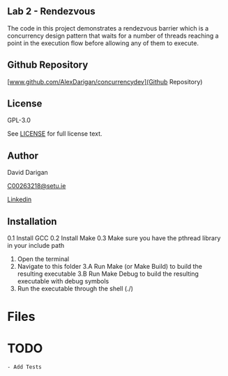 ## Lab 2 - Rendezvous

The code in this project demonstrates a rendezvous barrier which is a concurrency design pattern that waits for a number of threads reaching a point in
the execution flow before allowing any of them to execute. 

## Github Repository 

[www.github.com/AlexDarigan/concurrencydev](Github Repository)

## License

GPL-3.0

See [LICENSE](LICENSE) for full license text.

## Author

David Darigan

C00263218@setu.ie

[Linkedin](https://www.linkedin.com/in/daviddarigan/)

## Installation

0.1 Install GCC
0.2 Install Make
0.3 Make sure you have the pthread library in your include path
1.  Open the terminal
2.  Navigate to this folder
3.A Run Make (or Make Build) to build the resulting executable
3.B Run Make Debug to build the resulting executable with debug symbols
4.  Run the executable through the shell (./<exenamehere>)

# Files



# TODO

    - Add Tests



